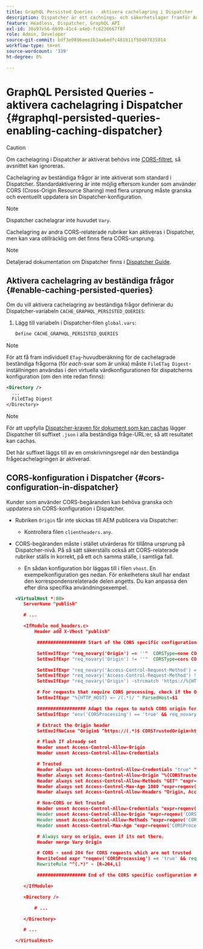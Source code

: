 ```yaml
---
title: GraphQL Persisted Queries - aktivera cachelagring i Dispatcher
description: Dispatcher är ett cachnings- och säkerhetslager framför Adobe Experience Manager Publish-miljöer. Du kan aktivera cachelagring för beständiga frågor i AEM Headless.
feature: Headless, Dispatcher, GraphQL API
exl-id: 30a97e56-6699-41c4-a4eb-fc6236667f8f
role: Admin, Developer
source-git-commit: bdf3e0896eee1b3aa6edfc481011f50407835014
workflow-type: tm+mt
source-wordcount: '339'
ht-degree: 0%

---
```


# GraphQL Persisted Queries - aktivera cachelagring i Dispatcher {#graphql-persisted-queries-enabling-caching-dispatcher}

>[!CAUTION]
>
>Om cachelagring i Dispatcher är aktiverat behövs inte [CORS-filtret](/help/headless/deployment/cross-origin-resource-sharing.md), så avsnittet kan ignoreras.

Cachelagring av beständiga frågor är inte aktiverat som standard i Dispatcher. Standardaktivering är inte möjlig eftersom kunder som använder CORS (Cross-Origin Resource Sharing) med flera ursprung måste granska och eventuellt uppdatera sin Dispatcher-konfiguration.

>[!NOTE]
>
>Dispatcher cachelagrar inte huvudet `Vary`.
>
>Cachelagring av andra CORS-relaterade rubriker kan aktiveras i Dispatcher, men kan vara otillräcklig om det finns flera CORS-ursprung.

>[!NOTE]
>
>Detaljerad dokumentation om Dispatcher finns i [Dispatcher Guide](https://experienceleague.adobe.com/docs/experience-manager-dispatcher/using/dispatcher.html?lang=sv-SE).

## Aktivera cachelagring av beständiga frågor {#enable-caching-persisted-queries}

Om du vill aktivera cachelagring av beständiga frågor definierar du Dispatcher-variabeln `CACHE_GRAPHQL_PERSISTED_QUERIES`:

1. Lägg till variabeln i Dispatcher-filen `global.vars`:

   ```xml
   Define CACHE_GRAPHQL_PERSISTED_QUERIES
   ```

>[!NOTE]
>
>För att få fram individuell `ETag`-huvudberäkning för de cachelagrade beständiga frågorna (för *each*-svar som är unika) måste `FileETag Digest`-inställningen användas i den virtuella värdkonfigurationen för dispatcherns konfiguration (om den inte redan finns):
>
>```xml
><Directory />    
>   ...    
>   FileETag Digest
></Directory> 
>```

>[!NOTE]
>
>För att uppfylla [Dispatcher-kraven för dokument som kan cachas](https://experienceleague.adobe.com/docs/experience-manager-dispatcher/using/troubleshooting/dispatcher-faq.html?lang=sv-SE#how-does-the-dispatcher-return-documents%3F) lägger Dispatcher till suffixet `.json` i alla beständiga fråge-URL:er, så att resultatet kan cachas.
>
>Det här suffixet läggs till av en omskrivningsregel när den beständiga frågecachelagringen är aktiverad.

## CORS-konfiguration i Dispatcher {#cors-configuration-in-dispatcher}

Kunder som använder CORS-begäranden kan behöva granska och uppdatera sin CORS-konfiguration i Dispatcher.

* Rubriken `Origin` får inte skickas till AEM publicera via Dispatcher:
   * Kontrollera filen `clientheaders.any`.
* CORS-begäranden måste i stället utvärderas för tillåtna ursprung på Dispatcher-nivå. På så sätt säkerställs också att CORS-relaterade rubriker ställs in korrekt, på ett och samma ställe, i samtliga fall.
   * En sådan konfiguration bör läggas till i filen `vhost`. En exempelkonfiguration ges nedan. För enkelhetens skull har endast den korrespondensrelaterade delen angetts. Du kan anpassa den efter dina specifika användningsexempel.

  ```xml
  <VirtualHost *:80>
     ServerName "publish"
  
     # ...
  
     <IfModule mod_headers.c>
         Header add X-Vhost "publish"
  
          ################## Start of the CORS specific configuration ##################
  
          SetEnvIfExpr "req_novary('Origin') == ''"  CORSType=none CORSProcessing=false
          SetEnvIfExpr "req_novary('Origin') != ''"  CORSType=cors CORSProcessing=true CORSTrusted=false
  
          SetEnvIfExpr "req_novary('Access-Control-Request-Method') == '' && %{REQUEST_METHOD} == 'OPTIONS' && req_novary('Origin') != ''  " CORSType=invalidpreflight CORSProcessing=false
          SetEnvIfExpr "req_novary('Access-Control-Request-Method') != '' && %{REQUEST_METHOD} == 'OPTIONS' && req_novary('Origin') != ''  " CORSType=preflight CORSProcessing=true CORSTrusted=false
          SetEnvIfExpr "req_novary('Origin') -strcmatch 'https://%{HTTP_HOST}*'"  CORSType=samedomain CORSProcessing=false
  
          # For requests that require CORS processing, check if the Origin can be trusted
          SetEnvIfExpr "%{HTTP_HOST} =~ /(.*)/ " ParsedHost=$1
  
          ################## Adapt the regex to match CORS origin for your environment
          SetEnvIfExpr "env('CORSProcessing') == 'true' && req_novary('Origin') =~ m#(https://.*.your-domain.tld(:\d+)?$)#" CORSTrusted=true
  
          # Extract the Origin header 
          SetEnvIfNoCase ^Origin$ ^https://(.*)$ CORSTrustedOrigin=https://$1
  
          # Flush If already set
          Header unset Access-Control-Allow-Origin
          Header unset Access-Control-Allow-Credentials
  
          # Trusted
          Header always set Access-Control-Allow-Credentials "true" "expr=reqenv('CORSTrusted') == 'true'"
          Header always set Access-Control-Allow-Origin "%{CORSTrustedOrigin}e" "expr=reqenv('CORSTrusted') == 'true'"
          Header always set Access-Control-Allow-Methods "GET" "expr=reqenv('CORSTrusted') == 'true'"
          Header always set Access-Control-Max-Age 1800 "expr=reqenv('CORSTrusted') == 'true'"
          Header always set Access-Control-Allow-Headers "Origin, Accept, X-Requested-With, Content-Type, Access-Control-Request-Method, Access-Control-Request-Headers" "expr=reqenv('CORSTrusted') == 'true'"
  
          # Non-CORS or Not Trusted
          Header unset Access-Control-Allow-Credentials "expr=reqenv('CORSProcessing') == 'false' || reqenv('CORSTrusted') == 'false'"
          Header unset Access-Control-Allow-Origin "expr=reqenv('CORSProcessing') == 'false' || reqenv('CORSTrusted') == 'false'"
          Header unset Access-Control-Allow-Methods "expr=reqenv('CORSProcessing') == 'false' || reqenv('CORSTrusted') == 'false'"
          Header unset Access-Control-Max-Age "expr=reqenv('CORSProcessing') == 'false' || reqenv('CORSTrusted') == 'false'"
  
          # Always vary on origin, even if its not there.
          Header merge Vary Origin
  
          # CORS - send 204 for CORS requests which are not trusted
          RewriteCond expr "reqenv('CORSProcessing') == 'true' && reqenv('CORSTrusted') == 'false'"
          RewriteRule "^(.*)" - [R=204,L]
  
          ################## End of the CORS specific configuration ##################
  
     </IfModule>
  
     <Directory />
  
         # ...
  
     </Directory>
  
     # ...
  
  </VirtualHost>
  ```

